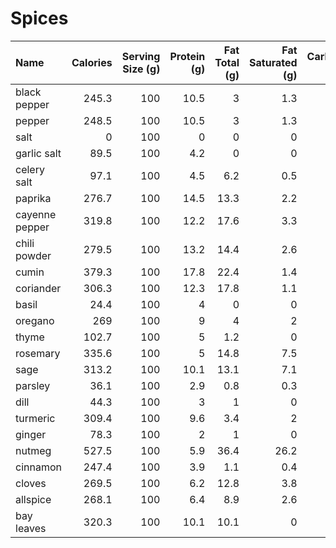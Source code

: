 # Spices

| Name           |   Calories |   Serving Size (g) |   Protein (g) |   Fat Total (g) |   Fat Saturated (g) |   Carbohydrates (g) |   Fiber (g) |   Sugar (g) |   Sodium (mg) |
|:---------------|-----------:|-------------------:|--------------:|----------------:|--------------------:|--------------------:|------------:|------------:|--------------:|
| black pepper   |      245.3 |                100 |          10.5 |             3   |                 1.3 |                64.1 |        24.8 |         0.4 |            20 |
| pepper         |      248.5 |                100 |          10.5 |             3   |                 1.3 |                63.1 |        25.4 |         0.4 |            19 |
| salt           |        0   |                100 |           0   |             0   |                 0   |                 0   |         0   |         0   |         38395 |
| garlic salt    |       89.5 |                100 |           4.2 |             0   |                 0   |                19.6 |         2.2 |         0.7 |         28621 |
| celery salt    |       97.1 |                100 |           4.5 |             6.2 |                 0.5 |                10.1 |         2.8 |         0.2 |         29087 |
| paprika        |      276.7 |                100 |          14.5 |            13.3 |                 2.2 |                53.2 |        34.7 |        10.3 |            66 |
| cayenne pepper |      319.8 |                100 |          12.2 |            17.6 |                 3.3 |                55.6 |        27.1 |        10.6 |            30 |
| chili powder   |      279.5 |                100 |          13.2 |            14.4 |                 2.6 |                50.5 |        34.5 |         7   |          2891 |
| cumin          |      379.3 |                100 |          17.8 |            22.4 |                 1.4 |                44.5 |        10.5 |         2.4 |           170 |
| coriander      |      306.3 |                100 |          12.3 |            17.8 |                 1.1 |                55.2 |        41   |         0   |            34 |
| basil          |       24.4 |                100 |           4   |             0   |                 0   |                 2   |         2   |         0   |             4 |
| oregano        |      269   |                100 |           9   |             4   |                 2   |                69.1 |        42.2 |         4   |            25 |
| thyme          |      102.7 |                100 |           5   |             1.2 |                 0   |                25.1 |        13.6 |         0   |             8 |
| rosemary       |      335.6 |                100 |           5   |            14.8 |                 7.5 |                64.1 |        42   |         0   |            50 |
| sage           |      313.2 |                100 |          10.1 |            13.1 |                 7.1 |                60.5 |        39.9 |         1.4 |            11 |
| parsley        |       36.1 |                100 |           2.9 |             0.8 |                 0.3 |                 6.2 |         3.5 |         0.8 |            56 |
| dill           |       44.3 |                100 |           3   |             1   |                 0   |                 7.1 |         2   |         0   |            61 |
| turmeric       |      309.4 |                100 |           9.6 |             3.4 |                 2   |                68   |        22.6 |         3.4 |            26 |
| ginger         |       78.3 |                100 |           2   |             1   |                 0   |                18.3 |         2   |         1.5 |            13 |
| nutmeg         |      527.5 |                100 |           5.9 |            36.4 |                26.2 |                49   |        20.7 |         3.2 |            15 |
| cinnamon       |      247.4 |                100 |           3.9 |             1.1 |                 0.4 |                80.4 |        53.8 |         2.3 |            10 |
| cloves         |      269.5 |                100 |           6.2 |            12.8 |                 3.8 |                64.5 |        33.6 |         2.4 |           276 |
| allspice       |      268.1 |                100 |           6.4 |             8.9 |                 2.6 |                72.3 |        21.2 |         0   |            77 |
| bay leaves     |      320.3 |                100 |          10.1 |            10.1 |                 0   |                75.6 |        24.5 |         0   |            24 |